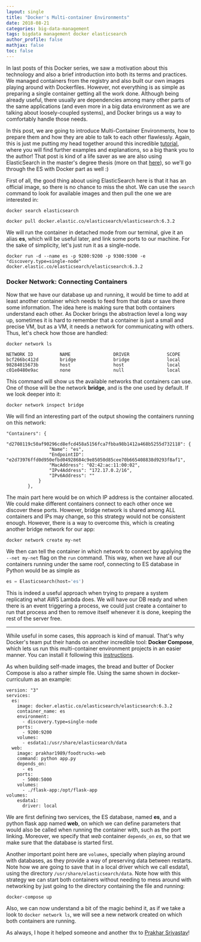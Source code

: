 ```yaml
---
layout: single
title: "Docker's Multi-container Environments"
date: 2018-08-21
categories: big-data-management
tags: bigdata management docker elasticsearch
author_profile: false
mathjax: false
toc: false
---
```


In last posts of this Docker series, we saw a motivation about this technology and also a brief introduction into both its terms and practices. We managed containers from the registry and also built our own images playing around with Dockerfiles. However, not everything is as simple as preparing a single container getting all the work done. Although being already useful, there usually are dependencies among many other parts of the same applications (and even more in a big data environment as we are talking about loosely-coupled systems), and Docker brings us a way to comfortably handle those needs.

In this post, we are going to introduce Multi-Container Environments, how to prepare them and how they are able to talk to each other flawlessly. Again, this is just me putting my head together around this incredible [tutorial](https://docker-curriculum.com/), where you will find further examples and explanations, so a big thank you to the author! That post is kind of a life saver as we are also using ElasticSearch in the master's degree thesis (more on that [here](https://pmbrull.github.io/big-data-management/elasticsearch-as-db-of-choice/)), so we'll go through the ES with Docker part as well :)

First of all, the good thing about using ElasticSearch here is that it has an official image, so there is no chance to miss the shot. We can use the `search` command to look for available images and then pull the one we are interested in:

```
docker search elasticsearch
```

```
docker pull docker.elastic.co/elasticsearch/elasticsearch:6.3.2
```

We will run the container in detached mode from our terminal, give it an alias **es**, which will be useful later, and link some ports to our machine. For the sake of simplicity, let's just run it as a single-node.

```
docker run -d --name es -p 9200:9200 -p 9300:9300 -e "discovery.type=single-node" docker.elastic.co/elasticsearch/elasticsearch:6.3.2
```

### Docker Network: Connecting Containers

Now that we have our database up and running, it would be time to add at least another container which needs to feed from that data or save there some information. The idea here is making sure that both containers understand each other. As Docker brings the abstraction level a long way up, sometimes it is hard to remember that a container is just a small and precise VM, but as a VM, it needs a network for communicating with others. Thus, let's check how those are handled:

```
docker network ls
```

```
NETWORK ID          NAME                DRIVER              SCOPE
bcf266bc412d        bridge              bridge              local
98284015673b        host                host                local
c01e0480e9ac        none                null                local
```

This command will show us the available networks that containers can use. One of those will be the network **bridge**, and is the one used by default. If we look deeper into it:

```
docker network inspect bridge
```

We will find an interesting part of the output showing the containers running on this network:

```
"Containers": {
            "d2708119c50af90296cd8efcd458a5156fca7fbba98b1412a468b5255d732118": {
                "Name": "es",
                "EndpointID": "e2d73976ffd0d950efbd04928684c9e85050d85cee70b665408838d9293f8af1",
                "MacAddress": "02:42:ac:11:00:02",
                "IPv4Address": "172.17.0.2/16",
                "IPv6Address": ""
            }
        },
```

The main part here would be on which IP address is the container allocated. We could make different containers connect to each other once we discover these ports. However, bridge network is shared among ALL containers and IPs may change, so this strategy would not be consistent enough. However, there is a way to overcome this, which is creating another bridge network for our app:

```
docker network create my-net
```

We then can tell the container in which network to connect by applying the `--net my-net` flag on the `run` command. This way, when we have all our containers running under the same roof, connecting to ES database in Python would be as simple as

```python
es = Elasticsearch(host='es')
```

This is indeed a useful approach when trying to prepare a system replicating what AWS Lambda does. We will have our DB ready and when there is an event triggering a process, we could just create a container to run that process and then to remove itself whenever it is done, keeping the rest of the server free.

-----

While useful in some cases, this approach is kind of manual. That's why Docker's team put their hands on another incredible tool: **Docker Compose**, which lets us run this multi-container environment projects in an easier manner. You can install it following this [instructions](https://docs.docker.com/compose/install/).

As when building self-made images, the bread and butter of Docker Compose is also a rather simple file. Using the same shown in docker-curriculum as an example:

```
version: "3"
services:
  es:
    image: docker.elastic.co/elasticsearch/elasticsearch:6.3.2
    container_name: es
    environment:
      - discovery.type=single-node
    ports:
      - 9200:9200
    volumes:
      - esdata1:/usr/share/elasticsearch/data
  web:
    image: prakhar1989/foodtrucks-web
    command: python app.py
    depends_on:
      - es
    ports:
      - 5000:5000
    volumes:
      - ./flask-app:/opt/flask-app
volumes:
    esdata1:
      driver: local
```

We are first defining two services, the ES database, named **es**, and a python flask app named **web**, on which we can define parameters that would also be called when running the container with, such as the port linking. Moreover, we specify that *web* container `depends_on` *es*, so that we make sure that the database is started first. 

Another important point here are `volumes`, specially when playing around with databases, as they provide a way of preserving data between restarts. Note how we are going to save that in a local driver which we call esdata1, using the directory `/usr/share/elasticsearch/data`. Note how with this strategy we can start both containers without needing to mess around with networking by just going to the directory containing the file and running:

```
docker-compose up
```

Also, we can now understand a bit of the magic behind it, as if we take a look to `docker network ls`, we will see a new network created on which both containers are running.

As always, I hope it helped someone and another thx to [Prakhar Srivastav](https://prakhar.me)!



















